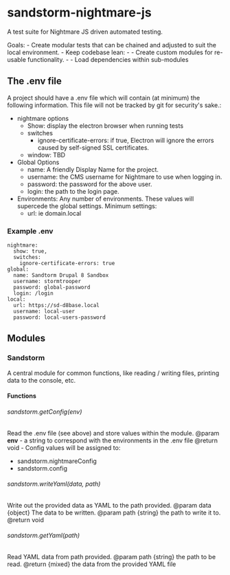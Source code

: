 # sandstorm-nightmare-js
A test suite for Nightmare JS driven automated testing.

Goals:
	- Create modular tests that can be chained and adjusted  to suit the local environment.
	- Keep codebase lean: 
	- - Create custom modules for re-usable functionality.
	- - Load dependencies within sub-modules
## The .env file
A project should have a .env file which will contain (at minimum) the following information. This file will not be tracked by git for security's sake.:
- nightmare options
	- Show: display the electron browser when running tests
	- switches
		- ignore-certificate-errors: if true, Electron will ignore the errors caused by self-signed SSL certificates.
	- window: TBD
- Global Options
	- name: A friendly Display Name for the project.
	- username: the CMS username for Nightmare to use when logging in.
	- password: the password for the above user.
	- login: the path to the login page.
- Environments:
Any number of environments. These values will supercede the global settings. Minimum settings:
	- url: ie domain.local

### Example .env
	nightmare:
	  show: true,
	  switches:
	    ignore-certificate-errors: true
	global:
	  name: Sandtorm Drupal 8 Sandbox
	  username: stormtrooper
	  password: global-password
	  login: /login
	local:
	  url: https://sd-d8base.local
	  username: local-user
	  password: local-users-password
## Modules

### Sandstorm
A central module for common functions, like reading / writing files, printing data to the console, etc.

#### Functions

###### sandstorm.getConfig(env)
Read the .env file (see above) and store values within the module.
@param **env** - a string to correspond with the environments in the .env file
@return void - Config values will be assigned to:
- sandstorm.nightmareConfig
- sandstorm.config

###### sandstorm.writeYaml(data, path)
Write out the provided data as YAML to the path provided.
@param data {object} The data to be written.
@param path {string} the path to write it to.
@return void

###### sandstorm.getYaml(path)
Read YAML data from path provided.
@param path {string} the path to be read.
@return {mixed} the data from the provided YAML file